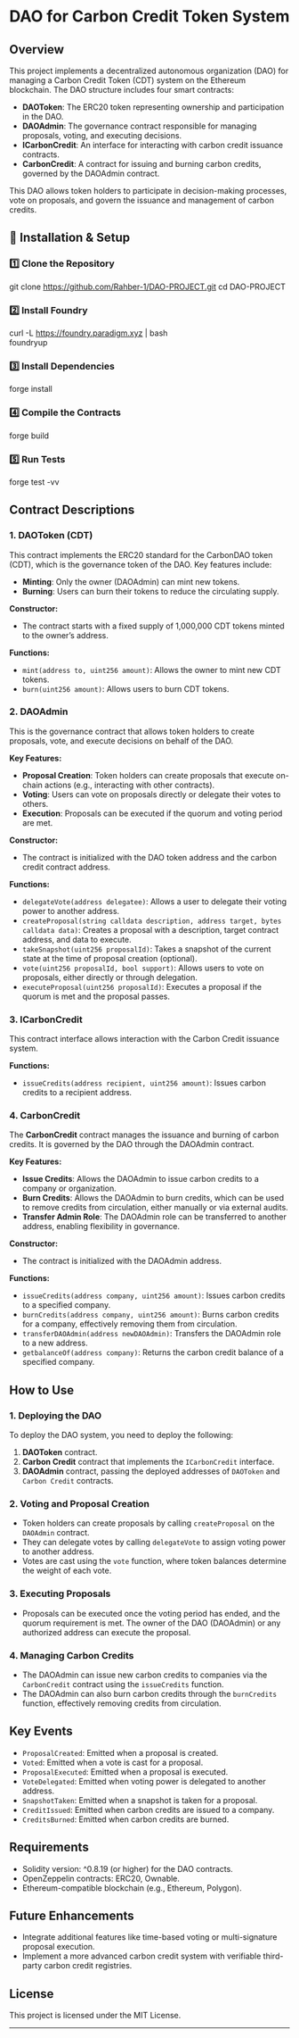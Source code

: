 

# DAO for Carbon Credit Token System

## Overview

This project implements a decentralized autonomous organization (DAO) for managing a Carbon Credit Token (CDT) system on the Ethereum blockchain. The DAO structure includes four smart contracts:

- **DAOToken**: The ERC20 token representing ownership and participation in the DAO.
- **DAOAdmin**: The governance contract responsible for managing proposals, voting, and executing decisions.
- **ICarbonCredit**: An interface for interacting with carbon credit issuance contracts.
- **CarbonCredit**: A contract for issuing and burning carbon credits, governed by the DAOAdmin contract.

This DAO allows token holders to participate in decision-making processes, vote on proposals, and govern the issuance and management of carbon credits.
## 🚀 Installation & Setup  

### 1️⃣ **Clone the Repository**  
git clone https://github.com/Rahber-1/DAO-PROJECT.git
cd DAO-PROJECT

### 2️⃣ **Install Foundry**  
curl -L https://foundry.paradigm.xyz | bash  
foundryup  

### 3️⃣ **Install Dependencies**  
forge install  

### 4️⃣ **Compile the Contracts**  
forge build  

### 5️⃣ **Run Tests**  
forge test -vv  

## Contract Descriptions

### 1. **DAOToken (CDT)**
This contract implements the ERC20 standard for the CarbonDAO token (CDT), which is the governance token of the DAO. Key features include:

- **Minting**: Only the owner (DAOAdmin) can mint new tokens.
- **Burning**: Users can burn their tokens to reduce the circulating supply.

**Constructor:**
- The contract starts with a fixed supply of 1,000,000 CDT tokens minted to the owner’s address.

**Functions:**
- `mint(address to, uint256 amount)`: Allows the owner to mint new CDT tokens.
- `burn(uint256 amount)`: Allows users to burn CDT tokens.

### 2. **DAOAdmin**
This is the governance contract that allows token holders to create proposals, vote, and execute decisions on behalf of the DAO.

**Key Features:**
- **Proposal Creation**: Token holders can create proposals that execute on-chain actions (e.g., interacting with other contracts).
- **Voting**: Users can vote on proposals directly or delegate their votes to others.
- **Execution**: Proposals can be executed if the quorum and voting period are met.

**Constructor:**
- The contract is initialized with the DAO token address and the carbon credit contract address.

**Functions:**
- `delegateVote(address delegatee)`: Allows a user to delegate their voting power to another address.
- `createProposal(string calldata description, address target, bytes calldata data)`: Creates a proposal with a description, target contract address, and data to execute.
- `takeSnapshot(uint256 proposalId)`: Takes a snapshot of the current state at the time of proposal creation (optional).
- `vote(uint256 proposalId, bool support)`: Allows users to vote on proposals, either directly or through delegation.
- `executeProposal(uint256 proposalId)`: Executes a proposal if the quorum is met and the proposal passes.

### 3. **ICarbonCredit**
This contract interface allows interaction with the Carbon Credit issuance system.

**Functions:**
- `issueCredits(address recipient, uint256 amount)`: Issues carbon credits to a recipient address.

### 4. **CarbonCredit**
The **CarbonCredit** contract manages the issuance and burning of carbon credits. It is governed by the DAO through the DAOAdmin contract.

**Key Features:**
- **Issue Credits**: Allows the DAOAdmin to issue carbon credits to a company or organization.
- **Burn Credits**: Allows the DAOAdmin to burn credits, which can be used to remove credits from circulation, either manually or via external audits.
- **Transfer Admin Role**: The DAOAdmin role can be transferred to another address, enabling flexibility in governance.

**Constructor:**
- The contract is initialized with the DAOAdmin address.

**Functions:**
- `issueCredits(address company, uint256 amount)`: Issues carbon credits to a specified company.
- `burnCredits(address company, uint256 amount)`: Burns carbon credits for a company, effectively removing them from circulation.
- `transferDAOAdmin(address newDAOAdmin)`: Transfers the DAOAdmin role to a new address.
- `getbalanceOf(address company)`: Returns the carbon credit balance of a specified company.

## How to Use

### 1. **Deploying the DAO**
To deploy the DAO system, you need to deploy the following:

1. **DAOToken** contract.
2. **Carbon Credit** contract that implements the `ICarbonCredit` interface.
3. **DAOAdmin** contract, passing the deployed addresses of `DAOToken` and `Carbon Credit` contracts.

### 2. **Voting and Proposal Creation**
- Token holders can create proposals by calling `createProposal` on the `DAOAdmin` contract.
- They can delegate votes by calling `delegateVote` to assign voting power to another address.
- Votes are cast using the `vote` function, where token balances determine the weight of each vote.

### 3. **Executing Proposals**
- Proposals can be executed once the voting period has ended, and the quorum requirement is met. The owner of the DAO (DAOAdmin) or any authorized address can execute the proposal.

### 4. **Managing Carbon Credits**
- The DAOAdmin can issue new carbon credits to companies via the `CarbonCredit` contract using the `issueCredits` function.
- The DAOAdmin can also burn carbon credits through the `burnCredits` function, effectively removing credits from circulation.

## Key Events

- `ProposalCreated`: Emitted when a proposal is created.
- `Voted`: Emitted when a vote is cast for a proposal.
- `ProposalExecuted`: Emitted when a proposal is executed.
- `VoteDelegated`: Emitted when voting power is delegated to another address.
- `SnapshotTaken`: Emitted when a snapshot is taken for a proposal.
- `CreditIssued`: Emitted when carbon credits are issued to a company.
- `CreditsBurned`: Emitted when carbon credits are burned.

## Requirements

- Solidity version: ^0.8.19 (or higher) for the DAO contracts.
- OpenZeppelin contracts: ERC20, Ownable.
- Ethereum-compatible blockchain (e.g., Ethereum, Polygon).

## Future Enhancements

- Integrate additional features like time-based voting or multi-signature proposal execution.
- Implement a more advanced carbon credit system with verifiable third-party carbon credit registries.

## License

This project is licensed under the MIT License.

---

